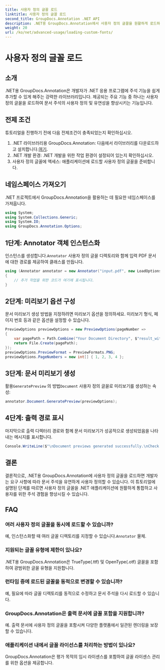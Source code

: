 ```yaml
---
title: 사용자 정의 글꼴 로드
linktitle: 사용자 정의 글꼴 로드
second_title: GroupDocs.Annotation .NET API
description: .NET용 GroupDocs.Annotation에서 사용자 정의 글꼴을 원활하게 로드하여 문서 주석을 향상시키는 방법을 알아보세요. 간편한 통합을 위해 단계별 설명을 따르세요.
weight: 20
url: /ko/net/advanced-usage/loading-custom-fonts/
---
```


# 사용자 정의 글꼴 로드

## 소개
.NET용 GroupDocs.Annotation은 개발자가 .NET 응용 프로그램에 주석 기능을 쉽게 추가할 수 있게 해주는 강력한 라이브러리입니다. 제공되는 주요 기능 중 하나는 사용자 정의 글꼴을 로드하여 문서 주석의 사용자 정의 및 유연성을 향상시키는 기능입니다.
## 전제 조건
튜토리얼을 진행하기 전에 다음 전제조건이 충족되었는지 확인하십시오.
1.  .NET 라이브러리용 GroupDocs.Annotation: 다음에서 라이브러리를 다운로드하고 설치합니다.[여기](https://releases.groupdocs.com/annotation/net/).
2. .NET 개발 환경: .NET 개발을 위한 작업 환경이 설정되어 있는지 확인하십시오.
3. 사용자 정의 글꼴에 액세스: 애플리케이션에 로드할 사용자 정의 글꼴을 준비합니다.

## 네임스페이스 가져오기
.NET 프로젝트에서 GroupDocs.Annotation을 활용하는 데 필요한 네임스페이스를 가져옵니다.
```csharp
using System;
using System.Collections.Generic;
using System.IO;
using GroupDocs.Annotation.Options;
```
## 1단계: Annotator 객체 인스턴스화
 인스턴스를 생성합니다.`Annotator` 사용자 정의 글꼴 디렉토리와 함께 입력 PDF 문서에 대한 경로를 제공하여 클래스를 만듭니다.
```csharp
using (Annotator annotator = new Annotator("input.pdf", new LoadOptions { FontDirectories = new List<string> { Constants.GetFontDirectory() } }))
{
    // 추가 작업을 위한 코드가 여기에 표시됩니다.
}
```
## 2단계: 미리보기 옵션 구성
문서 미리보기 생성 방법을 지정하려면 미리보기 옵션을 정의하세요. 미리보기 형식, 페이지 번호 등과 같은 옵션을 설정할 수 있습니다.
```csharp
PreviewOptions previewOptions = new PreviewOptions(pageNumber =>
{
    var pagePath = Path.Combine("Your Document Directory", $"result_with_font_{pageNumber}.png");
    return File.Create(pagePath);
});
previewOptions.PreviewFormat = PreviewFormats.PNG;
previewOptions.PageNumbers = new int[] { 1, 2, 3, 4 };
```
## 3단계: 문서 미리보기 생성
 활용`GeneratePreview` 의 방법`Document` 사용자 정의 글꼴로 미리보기를 생성하는 속성:
```csharp
annotator.Document.GeneratePreview(previewOptions);
```
## 4단계: 출력 경로 표시
마지막으로 출력 디렉터리 경로와 함께 문서 미리보기가 성공적으로 생성되었음을 나타내는 메시지를 표시합니다.
```csharp
Console.WriteLine($"\nDocument previews generated successfully.\nCheck output in {"Your Document Directory"}.");
```

## 결론
결론적으로, .NET용 GroupDocs.Annotation에 사용자 정의 글꼴을 로드하면 개발자는 요구 사항에 따라 문서 주석을 유연하게 사용자 정의할 수 있습니다. 이 튜토리얼에 설명된 단계를 따르면 사용자 정의 글꼴을 .NET 애플리케이션에 원활하게 통합하고 사용자를 위한 주석 경험을 향상시킬 수 있습니다.
## FAQ
### 여러 사용자 정의 글꼴을 동시에 로드할 수 있습니까?
 예, 인스턴스화할 때 여러 글꼴 디렉토리를 지정할 수 있습니다.`Annotator` 물체.
### 지원되는 글꼴 유형에 제한이 있나요?
.NET용 GroupDocs.Annotation은 TrueType(.ttf) 및 OpenType(.otf) 글꼴을 포함하여 광범위한 글꼴 유형을 지원합니다.
### 런타임 중에 로드된 글꼴을 동적으로 변경할 수 있습니까?
예, 필요에 따라 글꼴 디렉토리를 동적으로 수정하고 문서 주석을 다시 로드할 수 있습니다.
### GroupDocs.Annotation은 출력 문서에 글꼴 포함을 지원합니까?
예. 출력 문서에 사용자 정의 글꼴을 포함시켜 다양한 플랫폼에서 일관된 렌더링을 보장할 수 있습니다.
### 애플리케이션 내에서 글꼴 라이선스를 처리하는 방법이 있나요?
GroupDocs.Annotation은 평가 목적의 임시 라이센스를 포함하여 글꼴 라이센스 관리를 위한 옵션을 제공합니다.